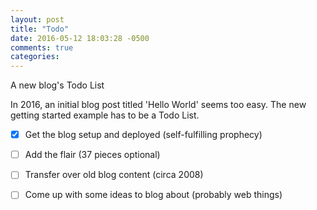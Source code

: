 ```yaml
---
layout: post
title: "Todo"
date: 2016-05-12 18:03:28 -0500
comments: true
categories: 
---
```

A new blog's Todo List
<!--more-->

In 2016, an initial blog post titled 'Hello World' seems too easy.  The new getting started example has to be a Todo List.

* [x] Get the blog setup and deployed (self-fulfilling prophecy)
* [ ] Add the flair (37 pieces optional)
* [ ] Transfer over old blog content (circa 2008)
* [ ] Come up with some ideas to blog about (probably web things)

